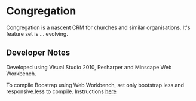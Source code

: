 Congregation
============

Congregation is a nascent CRM for churches and similar organisations. It's feature set is ... evolving.


Developer Notes
---------------

Developed using Visual Studio 2010, Resharper and Minscape Web Workbench.

To compile Boostrap using Web Workbench, set only bootstrap.less and responsive.less to compile. Instructions [here]( http://www.mindscapehq.com/blog/index.php/2012/04/10/building-twitter-bootstrap-with-web-workbench/)




